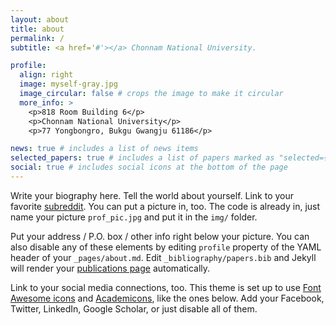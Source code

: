 ```yaml
---
layout: about
title: about
permalink: /
subtitle: <a href='#'></a> Chonnam National University.

profile:
  align: right
  image: myself-gray.jpg
  image_circular: false # crops the image to make it circular
  more_info: >
    <p>818 Room Building 6</p>
    <p>Chonnam National University</p>
    <p>77 Yongbongro, Bukgu Gwangju 61186</p>

news: true # includes a list of news items
selected_papers: true # includes a list of papers marked as "selected={true}"
social: true # includes social icons at the bottom of the page
---
```


Write your biography here. Tell the world about yourself. Link to your favorite [subreddit](http://reddit.com). You can put a picture in, too. The code is already in, just name your picture `prof_pic.jpg` and put it in the `img/` folder.

Put your address / P.O. box / other info right below your picture. You can also disable any of these elements by editing `profile` property of the YAML header of your `_pages/about.md`. Edit `_bibliography/papers.bib` and Jekyll will render your [publications page](/al-folio/publications/) automatically.

Link to your social media connections, too. This theme is set up to use [Font Awesome icons](https://fontawesome.com/) and [Academicons](https://jpswalsh.github.io/academicons/), like the ones below. Add your Facebook, Twitter, LinkedIn, Google Scholar, or just disable all of them.
